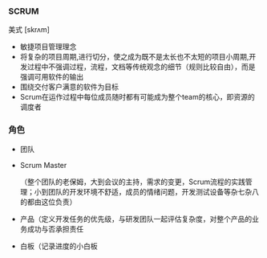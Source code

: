 ### SCRUM 

美式 [skrʌm]

- 敏捷项目管理理念
- 将复杂的项目周期,进行切分，使之成为既不是太长也不太短的项目小周期,开发过程中不强调过程，流程，文档等传统观念的细节（规则比较自由），而是强调可用软件的输出
- 围绕交付客户满意的软件为目标
- Scrum在运作过程中每位成员随时都有可能成为整个team的核心，即资源的调度者

### 角色

- 团队

- Scrum Master

  （整个团队的老保姆，大到会议的主持，需求的变更，Scrum流程的实践管理；小到团队的开发环境不舒适，成员的情绪问题，开发测试设备等杂七杂八的都由这位负责）

- 产品（定义开发任务的优先级，与研发团队一起评估复杂度，对整个产品的业务成功与否承担责任

- 白板（记录进度的小白板